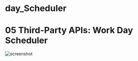 # day_Scheduler
# 05 Third-Party APIs: Work Day Scheduler
![screenshot](https://user-images.githubusercontent.com/87788419/135701006-2f69c120-a4e6-4322-a07c-ecd0095afefa.png)
